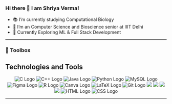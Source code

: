 ### Hi there 👋 I am Shriya Verma!

- 📚 I’m currently studying Computational Biology
- 🏫 I’m an Computer Science and Bioscience senior at IIIT Delhi
- 🤔 Currently Exploring ML & Full Stack Development

---
### 🧰 Toolbox
## Technologies and Tools

<p align="center">
  <img src="https://img.shields.io/badge/c-%2300599C.svg?style=for-the-badge&logo=c&logoColor=white" alt="C Logo" />
  <img src="https://img.shields.io/badge/c++-%2300599C.svg?style=for-the-badge&logo=c%2B%2B&logoColor=white" alt="C++ Logo" />
  <img src="https://img.shields.io/badge/java-%23ED8B00.svg?style=for-the-badge&logo=java&logoColor=white" alt="Java Logo"/>
  <img src="https://img.shields.io/badge/python-3670A0?style=for-the-badge&logo=python&logoColor=ffdd54" alt="Python Logo"/>
  <img src="https://img.shields.io/badge/mysql-%2300f.svg?style=for-the-badge&logo=mysql&logoColor=white" alt="MySQL Logo"/>
  <img src="https://img.shields.io/badge/figma-%23F24E1E.svg?style=for-the-badge&logo=figma&logoColor=white" alt="Figma Logo"/>
  <img src="https://img.shields.io/badge/r-%23276DC3.svg?style=for-the-badge&logo=r&logoColor=white" alt="R Logo"/>
  <img src="https://img.shields.io/badge/canva-%2300C4CC.svg?style=for-the-badge&logo=canva&logoColor=white" alt="Canva Logo"/>
  <img src="https://img.shields.io/badge/latex-%23008080.svg?style=for-the-badge&logo=latex&logoColor=white" alt="LaTeX Logo"/>
  <img src="https://img.shields.io/badge/git-%23F05033.svg?style=for-the-badge&logo=git&logoColor=white" alt="Git Logo"/>
  <img src="https://img.shields.io/badge/MySQL-005C84?style=for-the-badge&logo=mysql&logoColor=white">
  <img src="https://img.shields.io/badge/Numpy-777BB4?style=for-the-badge&logo=numpy&logoColor=white">
  <img src="https://img.shields.io/badge/pandas-%23150458.svg?style=for-the-badge&logo=pandas&logoColor=white">
  <img src="https://img.shields.io/badge/scikit--learn-%23F7931E.svg?style=for-the-badge&logo=scikit-learn&logoColor=white">
  <img src="https://img.shields.io/badge/html-%23E34F26.svg?style=for-the-badge&logo=html5&logoColor=white" alt="HTML Logo" />
  <img src="https://img.shields.io/badge/css-%231572B6.svg?style=for-the-badge&logo=css3&logoColor=white" alt="CSS Logo" />
  
</p>

---

